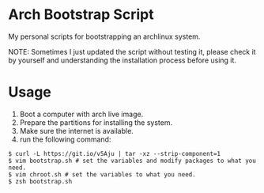# Arch Bootstrap Script

My personal scripts for bootstrapping an archlinux system.  

NOTE: Sometimes I just updated the script without testing it,
please check it by yourself and understanding the installation process
before using it.

# Usage
1. Boot a computer with arch live image.
2. Prepare the partitions for installing the system.
3. Make sure the internet is available.
4. run the following command:
```console
$ curl -L https://git.io/v5Aju | tar -xz --strip-component=1
$ vim bootstrap.sh # set the variables and modify packages to what you need.
$ vim chroot.sh # set the variables to what you need.
$ zsh bootstrap.sh
```
